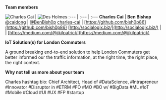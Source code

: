 **Team members**

![Charles Cai](https://avatars2.githubusercontent.com/u/127682?v=3&s=100)  | ![Des Holmes](https://avatars3.githubusercontent.com/u/1517766?v=3&s=100)
:--- | :--- | :---
**Charles Cai** | **Ben Bishop** 
[@caidong](https://twitter.com/caidong) | [@BenBish0p](https://twitter.com/BenBish0p) 
[charles-cai](https://github.com/charles-cai) | [https://github.com/bish0p86](https://github.com/bish0p86)
[http://socialogix.biz/](http://socialogix.biz/) |  | [https://medium.com/@jjkilpatrick](https://medium.com/@jjkilpatrick)

**IoT Solution(s) for London Commuters**

A ground breaking end-to-end solution to help London Commuters get better informed our the traffic information, at the right time, the right place, the right context.

**Why not tell us more about your team**

Charles hashtag bio: Chief Architect, Head of #DataScience, #Intrapreneur #Innovator #Disruptor in #ETRM #FO #MO #BO w/ #BigData #ML #IoT #Mobile #Cloud #UI #UX #FP #startup
